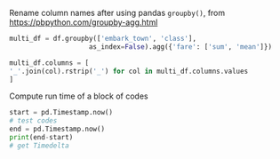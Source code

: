 Rename column names after using pandas `groupby()`, from https://pbpython.com/groupby-agg.html
```python
multi_df = df.groupby(['embark_town', 'class'],
                    as_index=False).agg({'fare': ['sum', 'mean']})

multi_df.columns = [
'_'.join(col).rstrip('_') for col in multi_df.columns.values
]
```
Compute run time of a block of codes
```python
start = pd.Timestamp.now()
# test codes
end = pd.Timestamp.now()
print(end-start)
# get Timedelta
```
